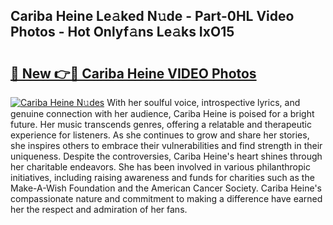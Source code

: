 ## Cariba Heine Le𝚊ked N𝚞de - Part-0HL Video Photos - Hot Onlyf𝚊ns Le𝚊ks IxO15

# <h2><a href="http://ab70503.deff.icu/?id=Cariba+Heine">🔗 New 👉🔴 Cariba Heine VIDEO Photos</a></h2>

[![Cariba Heine N𝚞des](https://i.imgur.com/rIISA9y.gif)](http://ab70503.deff.icu/?id=Cariba+Heine)
With her soulful voice, introspective lyrics, and genuine connection with her audience, Cariba Heine is poised for a bright future. Her music transcends genres, offering a relatable and therapeutic experience for listeners. As she continues to grow and share her stories, she inspires others to embrace their vulnerabilities and find strength in their uniqueness. Despite the controversies, Cariba Heine's heart shines through her charitable endeavors. She has been involved in various philanthropic initiatives, including raising awareness and funds for charities such as the Make-A-Wish Foundation and the American Cancer Society. Cariba Heine's compassionate nature and commitment to making a difference have earned her the respect and admiration of her fans.
